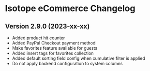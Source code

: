 Isotope eCommerce Changelog
===========================

Version 2.9.0 (2023-xx-xx)
--------------------------

- Added product hit counter
- Added PayPal Checkout payment method
- Make favorites feature available for guests
- Added insert tags for favorites collection
- Added default sorting field config when cumulative filter is applied
- Do not apply backend configuration to system columns
